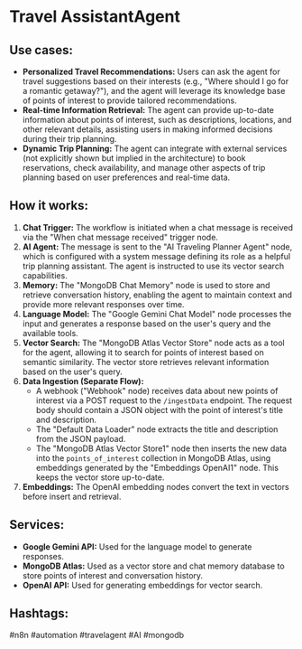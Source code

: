 # Travel AssistantAgent

## Use cases:

- **Personalized Travel Recommendations:** Users can ask the agent for travel suggestions based on their interests (e.g., "Where should I go for a romantic getaway?"), and the agent will leverage its knowledge base of points of interest to provide tailored recommendations.
- **Real-time Information Retrieval:** The agent can provide up-to-date information about points of interest, such as descriptions, locations, and other relevant details, assisting users in making informed decisions during their trip planning.
- **Dynamic Trip Planning:**  The agent can integrate with external services (not explicitly shown but implied in the architecture) to book reservations, check availability, and manage other aspects of trip planning based on user preferences and real-time data.

## How it works:

1.  **Chat Trigger:** The workflow is initiated when a chat message is received via the "When chat message received" trigger node.
2.  **AI Agent:** The message is sent to the "AI Traveling Planner Agent" node, which is configured with a system message defining its role as a helpful trip planning assistant. The agent is instructed to use its vector search capabilities.
3.  **Memory:** The "MongoDB Chat Memory" node is used to store and retrieve conversation history, enabling the agent to maintain context and provide more relevant responses over time.
4.  **Language Model:** The "Google Gemini Chat Model" node processes the input and generates a response based on the user's query and the available tools.
5.  **Vector Search:** The "MongoDB Atlas Vector Store" node acts as a tool for the agent, allowing it to search for points of interest based on semantic similarity. The vector store retrieves relevant information based on the user's query.
6.  **Data Ingestion (Separate Flow):**
    *   A webhook ("Webhook" node) receives data about new points of interest via a POST request to the `/ingestData` endpoint.  The request body should contain a JSON object with the point of interest's title and description.
    *   The "Default Data Loader" node extracts the title and description from the JSON payload.
    *   The "MongoDB Atlas Vector Store1" node then inserts the new data into the `points_of_interest` collection in MongoDB Atlas, using embeddings generated by the "Embeddings OpenAI1" node. This keeps the vector store up-to-date.
7.  **Embeddings:** The OpenAI embedding nodes convert the text in vectors before insert and retrieval.

## Services:

-   **Google Gemini API:**  Used for the language model to generate responses.
-   **MongoDB Atlas:**  Used as a vector store and chat memory database to store points of interest and conversation history.
-   **OpenAI API:** Used for generating embeddings for vector search.

## Hashtags:

#n8n #automation #travelagent #AI #mongodb
